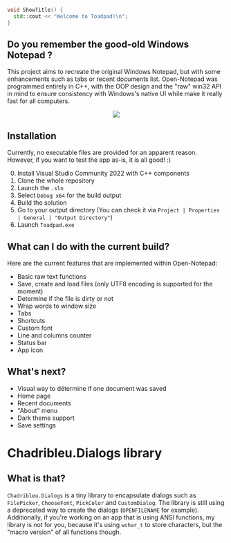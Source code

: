 ```cpp
void ShowTitle() {
  std::cout << "Welcome to Toadpad!\n";
}
```
## Do you remember the good-old Windows Notepad ?
This project aims to recreate the original Windows Notepad, but with some enhancements such as tabs or recent documents list.
Open-Notepad was programmed entirely in C++, with the OOP design and the "raw" win32 API in mind to ensure consistency with Windows's native UI while make it really fast for all computers.

<p align="center">
<img src="https://user-images.githubusercontent.com/46863870/177409183-501e596b-92d4-4cd4-9f0d-9ae81776c334.png"/>
</p>

## Installation
Currently, no executable files are provided for an apparent reason.
However, if you want to test the app as-is, it is all good! :)

0. Install Visual Studio Community 2022 with C++ components
1. Clone the whole repository
2. Launch the ``.sln``
3. Select ``Debug x64`` for the build output
4. Build the solution
5. Go to your output directory (You can check it via ``Project | Properties | General | "Output Directory"``)
6. Launch ``Toadpad.exe``

## What can I do with the current build?
Here are the current features that are implemented within Open-Notepad:
- Basic raw text functions
- Save, create and load files (only UTF8 encoding is supported for the moment)
- Determine if the file is dirty or not
- Wrap words to window size
- Tabs
- Shortcuts
- Custom font
- Line and columns counter
- Status bar
- App icon

## What's next?
- Visual way to détermine if one document was saved
- Home page
- Recent documents
- "About" menu
- Dark theme support
- Save settings

# Chadribleu.Dialogs library
## What is that?
``Chadribleu.Dialogs`` is a tiny library to encapsulate dialogs such as ```FilePicker```, ```ChooseFont```, ```PickColor``` and ```CustomDialog```. The library is still using a deprecated way to create the dialogs (``OPENFILENAME`` for example). Additionally, if you're working on an app that is using ANSI functions, my library is not for you, because it's using ``wchar_t`` to store characters, but the "macro version" of all functions though.
